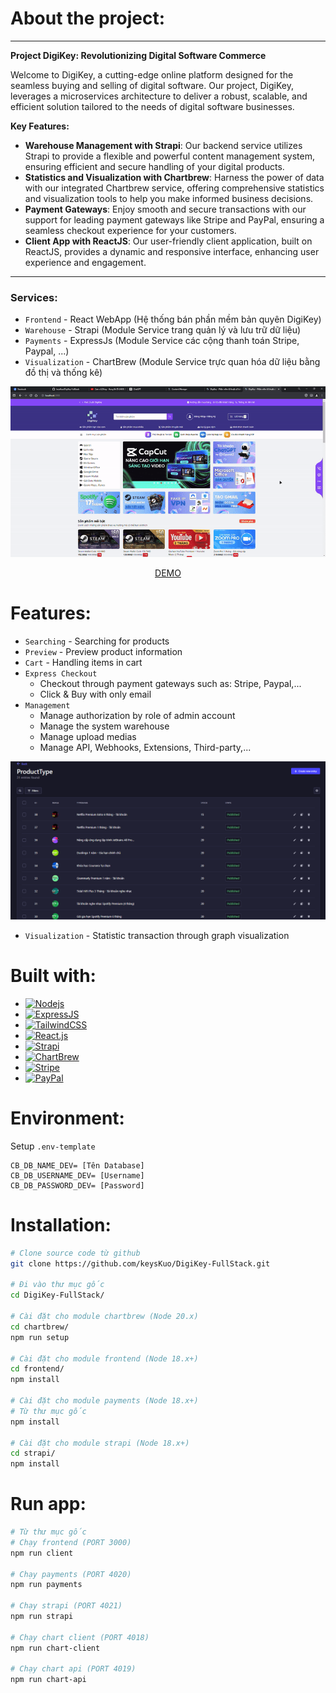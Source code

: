 # About the project:

---

**Project DigiKey: Revolutionizing Digital Software Commerce**

Welcome to DigiKey, a cutting-edge online platform designed for the seamless buying and selling of digital software. Our project, DigiKey, leverages a microservices architecture to deliver a robust, scalable, and efficient solution tailored to the needs of digital software businesses.

**Key Features:**

- **Warehouse Management with Strapi**: Our backend service utilizes Strapi to provide a flexible and powerful content management system, ensuring efficient and secure handling of your digital products.
- **Statistics and Visualization with Chartbrew**: Harness the power of data with our integrated Chartbrew service, offering comprehensive statistics and visualization tools to help you make informed business decisions.
- **Payment Gateways**: Enjoy smooth and secure transactions with our support for leading payment gateways like Stripe and PayPal, ensuring a seamless checkout experience for your customers.
- **Client App with ReactJS**: Our user-friendly client application, built on ReactJS, provides a dynamic and responsive interface, enhancing user experience and engagement.

---


### **Services:**

-   `Frontend` - React WebApp (Hệ thống bán phần mềm bản quyên DigiKey)
-   `Warehouse` - Strapi (Module Service trang quản lý và lưu trữ dữ liệu)
-   `Payments` - ExpressJs (Module Service các cộng thanh toán Stripe, Paypal, ...)
-   `Visualization` - ChartBrew (Module Service trực quan hóa dữ liệu bằng đồ thị và thống kê)

<div align="center">
<img src="frontend/public/DigiKey-ezgif.com-video-to-gif-converter.gif" alt="..." />
<p><a href="http://localhost:3000">DEMO</a></p>
</div>

# Features:
- `Searching` - Searching for products
- `Preview` - Preview product information
- `Cart` - Handling items in cart 
- `Express Checkout`
    - Checkout through payment gateways such as: Stripe, Paypal,...
    - Click & Buy with only email
- `Management` 
    - Manage authorization by role of admin account
    - Manage the system warehouse
    - Manage upload medias
    - Manage API, Webhooks, Extensions, Third-party,...

<div align="center">
<img src="frontend/public/manage-product.png" alt="..." />
</div>

- `Visualization` - Statistic transaction through graph visualization

# Built with:

* [![Nodejs][Node.js]][Node-url]
* [![ExpressJS][Express.js]][Express-url]
* [![TailwindCSS][TailwindCSS]][TailwindCSS-url]
* [![React.js][React.js]][React-url]
* [![Strapi][Strapi]][Strapi-url]
* [![ChartBrew][ChartBrew]][ChartBrew-url]
* [![Stripe][Stripe]][Stripe-url]
* [![PayPal][PayPal]][PayPal-url]


# Environment:

Setup `.env-template`

```shell
CB_DB_NAME_DEV= [Tên Database]
CB_DB_USERNAME_DEV= [Username]
CB_DB_PASSWORD_DEV= [Password]
```

# Installation:

```bash
# Clone source code từ github
git clone https://github.com/keysKuo/DigiKey-FullStack.git

# Đi vào thư mục gốc
cd DigiKey-FullStack/

# Cài đặt cho module chartbrew (Node 20.x)
cd chartbrew/
npm run setup

# Cài đặt cho module frontend (Node 18.x+)
cd frontend/
npm install

# Cài đặt cho module payments (Node 18.x+)
# Từ thư mục gốc
npm install

# Cài đặt cho module strapi (Node 18.x+)
cd strapi/
npm install
```

# Run app:

```bash
# Từ thư mục gốc
# Chạy frontend (PORT 3000)
npm run client

# Chạy payments (PORT 4020)
npm run payments

# Chạy strapi (PORT 4021)
npm run strapi

# Chạy chart client (PORT 4018)
npm run chart-client

# Chạy chart api (PORT 4019)
npm run chart-api
```



[TailwindCSS]: https://img.shields.io/badge/Tailwind_CSS-38B2AC?style=for-the-badge&logo=tailwind-css&logoColor=white
[TailwindCSS-url]: https://tailwindcss.com
[React.js]: https://img.shields.io/badge/React-20232A?style=for-the-badge&logo=react&logoColor=61DAFB
[React-url]: https://reactjs.org/
[Node.js]: https://img.shields.io/badge/Node.js-43853D?style=for-the-badge&logo=node.js&logoColor=white
[Node-url]: https://nodejs.org/
[Express.js]: https://img.shields.io/badge/Express.js-404D59?style=for-the-badge
[Express-url]: https://expressjs.com/
[Strapi]: https://img.shields.io/badge/-Strapi-4945FF?style=for-the-badge&logo=strapi&logoColor=white
[Strapi-url]: https://docs.strapi.io/
[ChartBrew]: https://img.shields.io/badge/ChartBrew-E76F51?style=for-the-badge&logo=chartbrew&logoColor=white
[ChartBrew-url]: https://chartbrew.com/
[Stripe]: https://img.shields.io/badge/Stripe-626CD9?style=for-the-badge&logo=Stripe&logoColor=white
[Stripe-url]: https://docs.stripe.com/
[PayPal]: https://img.shields.io/badge/PayPal-00457C?style=for-the-badge&logo=paypal&logoColor=white
[PayPal-url]: https://docs.stripe.com/